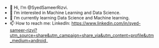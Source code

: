 - 👋 Hi, I’m @SyedSameerRizvi.
- 👀 I’m interested in Machine Learning and Data Science.
- 🌱 I’m currently learning Data Science and Machine learning.
- 📫 How to reach me:
LinkedIn: https://www.linkedin.com/in/syed-sameer-rizvi?utm_source=share&utm_campaign=share_via&utm_content=profile&utm_medium=android_

<!---
SyedSameerRizvi/SyedSameerRizvi is a ✨ special ✨ repository because its `README.md` (this file) appears on your GitHub profile.
You can click the Preview link to take a look at your changes.
--->
